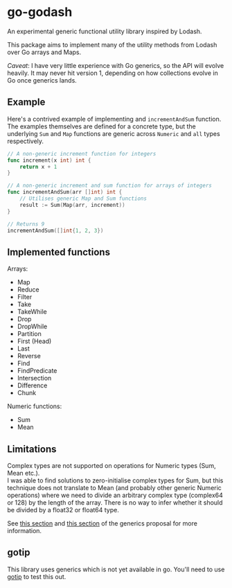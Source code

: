 # go-godash

An experimental generic functional utility library inspired by Lodash.

This package aims to implement many of the utility methods from Lodash
over Go arrays and Maps.

_Caveat_: I have very little experience with Go generics, so the API will
evolve heavily. It may never hit version 1, depending on how collections
evolve in Go once generics lands.

## Example

Here's a contrived example of implementing and `incrementAndSum` function.
The examples themselves are defined for a concrete type, but the underlying
`Sum` and `Map` functions are generic across `Numeric` and `all` types respectively.

```go
// A non-generic increment function for integers
func increment(x int) int {
    return x + 1
}

// A non-generic increment and sum function for arrays of integers
func incrementAndSum(arr []int) int {
    // Utilises generic Map and Sum functions
	result := Sum(Map(arr, increment))
}

// Returns 9
incrementAndSum([]int{1, 2, 3})
```

## Implemented functions

Arrays:

* Map
* Reduce
* Filter
* Take
* TakeWhile
* Drop
* DropWhile
* Partition
* First (Head)
* Last
* Reverse
* Find
* FindPredicate
* Intersection
* Difference
* Chunk

Numeric functions:

* Sum
* Mean


## Limitations

Complex types are not supported on operations for Numeric types (Sum, Mean etc.).  
I was able to find solutions to zero-initialise complex types for Sum, but this
technique does not translate to Mean (and probably other generic Numeric operations) where
we need to divide an arbitrary complex type (complex64 or 128) by the length of
the array. There is no way to infer whether it should be divided by a float32 or float64
type.

See [this section](https://go.googlesource.com/proposal/+/refs/heads/master/design/43651-type-parameters.md#no-way-to-express-convertibility) and [this section](https://go.googlesource.com/proposal/+/refs/heads/master/design/43651-type-parameters.md#no-association-between-float-and-complex) of the generics proposal for more information.

## gotip

This library uses generics which is not yet available in go. You'll need to
use [gotip](https://pkg.go.dev/golang.org/dl/gotip) to test this out.

